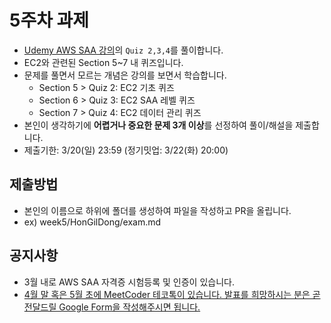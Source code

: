 # 5주차 과제 
- [Udemy AWS SAA 강의](https://www.udemy.com/course/best-aws-certified-solutions-architect-associate/)의 `Quiz 2,3,4`를 풀이합니다.
- EC2와 관련된 Section 5~7 내 퀴즈입니다.
- 문제를 풀면서 모르는 개념은 강의를 보면서 학습합니다.    
  - Section 5 > Quiz 2: EC2 기초 퀴즈
  - Section 6 > Quiz 3: EC2 SAA 레벨 퀴즈
  - Section 7 > Quiz 4: EC2 데이터 관리 퀴즈
- 본인이 생각하기에 **어렵거나 중요한 문제 3개 이상**를 선정하여 풀이/해설을 제출합니다.
- 제출기한: 3/20(일) 23:59 (정기밋업: 3/22(화) 20:00)

## 제출방법
- 본인의 이름으로 하위에 폴더를 생성하여 파일을 작성하고 PR을 올립니다.
- ex) week5/HonGilDong/exam.md

## 공지사항
- 3월 내로 AWS SAA 자격증 시험등록 및 인증이 있습니다.
- [4월 말 혹은 5월 초에 MeetCoder 테코톡이 있습니다. 발표를 희망하시는 분은 곧 전달드릴 Google Form을 작성해주시면 됩니다.](https://meetcoder.slack.com/archives/C012GEBHKHU/p1646910063897009)

